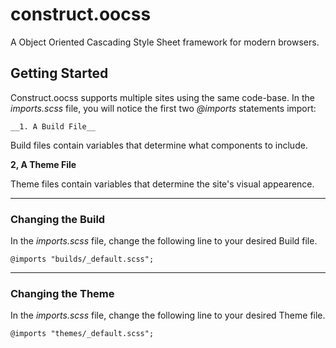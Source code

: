 # construct.oocss

A Object Oriented Cascading Style Sheet framework for modern browsers.

## Getting Started

Construct.oocss supports multiple sites using the same code-base. In the _imports.scss_ file, you will notice the first two _@imports_ statements import:


    __1. A Build File__

Build files contain variables that determine what components to include.

__2, A Theme File__

Theme files contain variables that determine the site's visual appearence.

* * *

### Changing the Build

In the _imports.scss_ file, change the following line to your desired Build file.

    @imports "builds/_default.scss";    

* * *

### Changing the Theme

In the _imports.scss_ file, change the following line to your desired Theme file.

    @imports "themes/_default.scss";    
